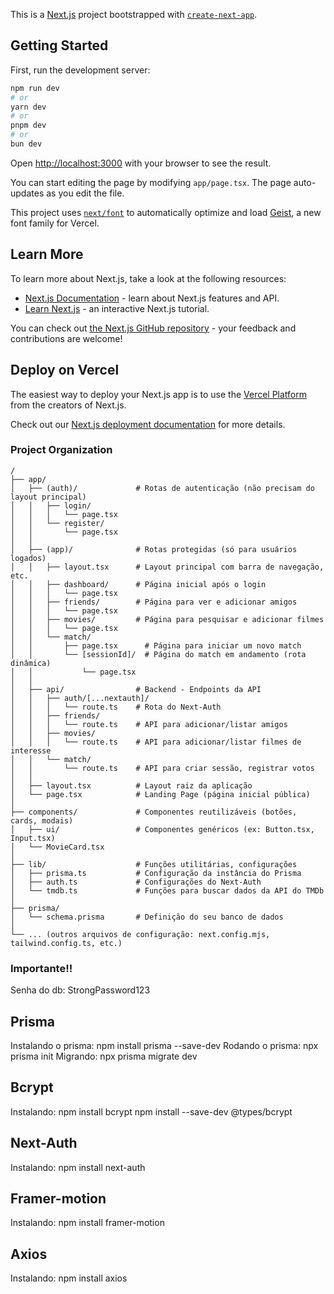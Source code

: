 This is a [Next.js](https://nextjs.org) project bootstrapped with [`create-next-app`](https://nextjs.org/docs/app/api-reference/cli/create-next-app).

## Getting Started

First, run the development server:

```bash
npm run dev
# or
yarn dev
# or
pnpm dev
# or
bun dev
```

Open [http://localhost:3000](http://localhost:3000) with your browser to see the result.

You can start editing the page by modifying `app/page.tsx`. The page auto-updates as you edit the file.

This project uses [`next/font`](https://nextjs.org/docs/app/building-your-application/optimizing/fonts) to automatically optimize and load [Geist](https://vercel.com/font), a new font family for Vercel.

## Learn More

To learn more about Next.js, take a look at the following resources:

- [Next.js Documentation](https://nextjs.org/docs) - learn about Next.js features and API.
- [Learn Next.js](https://nextjs.org/learn) - an interactive Next.js tutorial.

You can check out [the Next.js GitHub repository](https://github.com/vercel/next.js) - your feedback and contributions are welcome!

## Deploy on Vercel

The easiest way to deploy your Next.js app is to use the [Vercel Platform](https://vercel.com/new?utm_medium=default-template&filter=next.js&utm_source=create-next-app&utm_campaign=create-next-app-readme) from the creators of Next.js.

Check out our [Next.js deployment documentation](https://nextjs.org/docs/app/building-your-application/deploying) for more details.

### Project Organization

```tree
/
├── app/
│   ├── (auth)/             # Rotas de autenticação (não precisam do layout principal)
│   │   ├── login/
│   │   │   └── page.tsx
│   │   └── register/
│   │       └── page.tsx
│   │
│   ├── (app)/              # Rotas protegidas (só para usuários logados)
│   │   ├── layout.tsx      # Layout principal com barra de navegação, etc.
│   │   ├── dashboard/      # Página inicial após o login
│   │   │   └── page.tsx
│   │   ├── friends/        # Página para ver e adicionar amigos
│   │   │   └── page.tsx
│   │   ├── movies/         # Página para pesquisar e adicionar filmes
│   │   │   └── page.tsx
│   │   └── match/
│   │       ├── page.tsx      # Página para iniciar um novo match
│   │       └── [sessionId]/  # Página do match em andamento (rota dinâmica)
│   │           └── page.tsx
│   │
│   ├── api/                # Backend - Endpoints da API
│   │   ├── auth/[...nextauth]/
│   │   │   └── route.ts    # Rota do Next-Auth
│   │   ├── friends/
│   │   │   └── route.ts    # API para adicionar/listar amigos
│   │   ├── movies/
│   │   │   └── route.ts    # API para adicionar/listar filmes de interesse
│   │   └── match/
│   │       └── route.ts    # API para criar sessão, registrar votos
│   │
│   ├── layout.tsx          # Layout raiz da aplicação
│   └── page.tsx            # Landing Page (página inicial pública)
│
├── components/             # Componentes reutilizáveis (botões, cards, modais)
│   ├── ui/                 # Componentes genéricos (ex: Button.tsx, Input.tsx)
│   └── MovieCard.tsx
│
├── lib/                    # Funções utilitárias, configurações
│   ├── prisma.ts           # Configuração da instância do Prisma
│   ├── auth.ts             # Configurações do Next-Auth
│   └── tmdb.ts             # Funções para buscar dados da API do TMDb
│
├── prisma/
│   └── schema.prisma       # Definição do seu banco de dados
│
└── ... (outros arquivos de configuração: next.config.mjs, tailwind.config.ts, etc.)
```

### Importante!!

Senha do db: StrongPassword123

## Prisma
Instalando o prisma: npm install prisma --save-dev
Rodando o prisma: npx prisma init
Migrando: npx prisma migrate dev

## Bcrypt
Instalando: npm install bcrypt
            npm install --save-dev @types/bcrypt

## Next-Auth
Instalando: npm install next-auth

## Framer-motion
Instalando: npm install framer-motion

## Axios
Instalando: npm install axios
